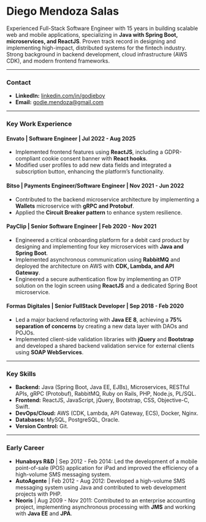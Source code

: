 # Diego Mendoza Salas

<p>Experienced Full-Stack Software Engineer with 15 years in building scalable web and mobile applications, specializing in <b>Java with Spring Boot, microservices, and ReactJS</b>. Proven track record in designing and implementing high-impact, distributed systems for the fintech industry. Strong background in backend development, cloud infrastructure (AWS CDK), and modern frontend frameworks.</p>

---

### Contact

* **LinkedIn:** [linkedin.com/in/godieboy](https://www.linkedin.com/in/godieboy)
* **Email:** godie.mendoza@gmail.com

---

### Key Work Experience

#### **Envato** | Software Engineer | Jul 2022 - Aug 2025
* Implemented frontend features using **ReactJS**, including a GDPR-compliant cookie consent banner with **React hooks**.
* Modified user profiles to add new data fields and integrated a subscription button, enhancing the platform’s functionality.

#### **Bitso** | Payments Engineer/Software Engineer | Nov 2021 - Jun 2022
* Contributed to the backend microservice architecture by implementing a **Wallets** microservice with **gRPC and Protobuf**.
* Applied the **Circuit Breaker pattern** to enhance system resilience.

#### **PayClip** | Senior Software Engineer | Feb 2020 - Nov 2021
* Engineered a critical onboarding platform for a debit card product by designing and implementing four key microservices with **Java and Spring Boot**.
* Implemented asynchronous communication using **RabbitMQ** and deployed the architecture on AWS with **CDK, Lambda, and API Gateway**.
* Engineered a secure authentication flow by implementing an OTP solution on the login screen using **ReactJS** and a dedicated Spring Boot microservice.

#### **Formas Digitales** | Senior FullStack Developer | Sep 2018 - Feb 2020
* Led a major backend refactoring with **Java EE 8**, achieving a **75% separation of concerns** by creating a new data layer with DAOs and POJOs.
* Implemented client-side validation libraries with **jQuery** and **Bootstrap** and developed a shared backend validation service for external clients using **SOAP WebServices**.


---

### Key Skills

* **Backend:** Java (Spring Boot, Java EE, EJBs), Microservices, RESTful APIs, gRPC (Protobuf), RabbitMQ, Ruby on Rails, PHP, Node.js, PL/SQL.
* **Frontend:** ReactJS, JavaScript, jQuery, Bootstrap, CSS, Objective-C, Swift.
* **DevOps/Cloud:** AWS (CDK, Lambda, API Gateway, ECS), Docker, Nginx.
* **Databases:** MySQL, PostgreSQL, Oracle.
* **Version Control:** Git.

---

### Early Career

* **Hunabsys R&D** | Sep 2012 - Feb 2014: Led the development of a mobile point-of-sale (POS) application for iPad and improved the efficiency of a high-volume SMS messaging system.
* **AutoAgente** | Feb 2012 - Aug 2012: Developed a high-volume SMS messaging system using Java and contributed to web development projects with PHP.
* **Neoris** | Aug 2009 - Nov 2011: Contributed to an enterprise accounting project, implementing asynchronous processing with **JMS** and working with **Java EE** and **JPA**.